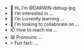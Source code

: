 - 👋 Hi, I’m @DARWIN-debug-jpg
- 👀 I’m interested in ...
- 🌱 I’m currently learning ...
- 💞️ I’m looking to collaborate on ...
- 📫 How to reach me ...
- 😄 Pronouns: ...
- ⚡ Fun fact: ...

<!---
DARWIN-debug-jpg/DARWIN-debug-jpg is a ✨ special ✨ repository because its `README.md` (this file) appears on your GitHub profile.
You can click the Preview link to take a look at your changes.
--->

